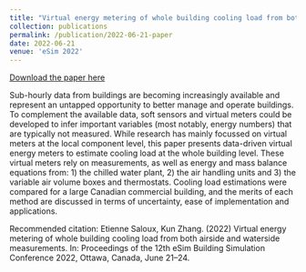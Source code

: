 ```yaml
---
title: "Virtual energy metering of whole building cooling load from both airside and waterside measurements"
collection: publications
permalink: /publication/2022-06-21-paper
date: 2022-06-21
venue: 'eSim 2022'
---
```

[Download the paper here](https://www.researchgate.net/publication/361565731_Virtual_energy_metering_of_whole_building_cooling_load_from_both_airside_and_waterside_measurements)

Sub-hourly data from buildings are becoming increasingly available and represent an untapped opportunity to better manage and operate buildings. To complement the available data, soft sensors and virtual meters could be developed to infer important variables (most notably, energy numbers) that are typically not measured. While research has mainly focussed on virtual meters at the local component level, this paper presents data-driven virtual energy meters to estimate cooling load at the whole building level. These virtual meters rely on measurements, as well as energy and mass balance equations from: 1) the chilled water plant, 2) the air handling units and 3) the variable air volume boxes and thermostats. Cooling load estimations were compared for a large Canadian commercial building, and the merits of each method are discussed in terms of uncertainty, ease of implementation and applications.

Recommended citation: Etienne Saloux, Kun Zhang. (2022) Virtual energy metering of whole building cooling load from both airside and waterside measurements. In: Proceedings of the 12th eSim Building Simulation Conference 2022, Ottawa, Canada, June 21–24.

